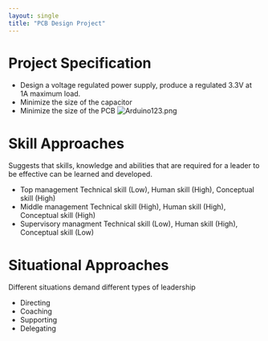 ```yaml
---
layout: single
title: "PCB Design Project"
---
```


# Project Specification
* Design a voltage regulated power supply, produce a regulated 3.3V at 1A maximum load.
* Minimize the size of the capacitor
* Minimize the size of the PCB
![Arduino123.png](https://drive.google.com/uc?export=view&id=1h9GQC18HomojCh8PG4bHhftE_cAXrPKe)

# Skill Approaches
Suggests that skills, knowledge and abilities that are required for a leader to be effective can be learned and developed.
* Top management
Technical skill (Low), Human skill (High), Conceptual skill (High)
* Middle management
Technical skill (High), Human skill (High), Conceptual skill (High)
* Supervisory managment 
Technical skill (Low), Human skill (High), Conceptual skill (Low)

# Situational Approaches
Different situations demand different types of leadership
* Directing
* Coaching
* Supporting
* Delegating 


